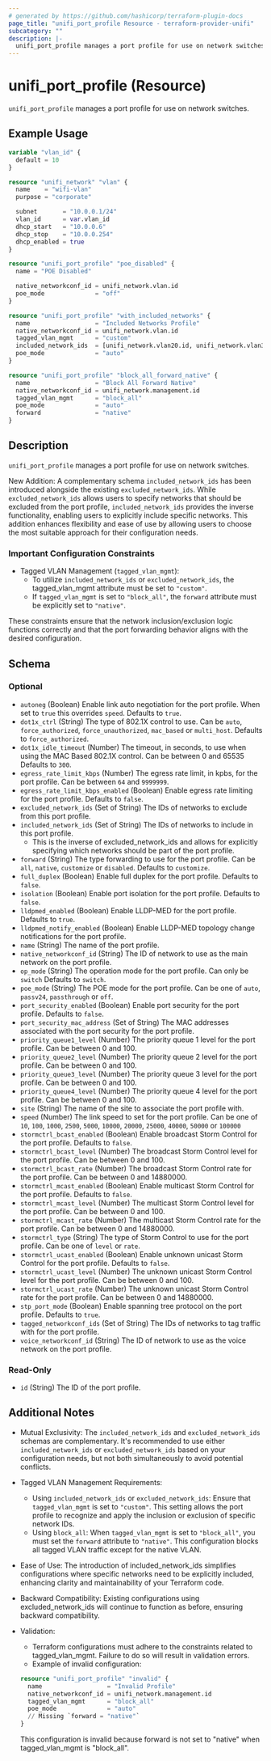 ```yaml
---
# generated by https://github.com/hashicorp/terraform-plugin-docs
page_title: "unifi_port_profile Resource - terraform-provider-unifi"
subcategory: ""
description: |-
  unifi_port_profile manages a port profile for use on network switches.
---
```


# unifi_port_profile (Resource)

`unifi_port_profile` manages a port profile for use on network switches.

## Example Usage

```terraform
variable "vlan_id" {
  default = 10
}

resource "unifi_network" "vlan" {
  name    = "wifi-vlan"
  purpose = "corporate"

  subnet       = "10.0.0.1/24"
  vlan_id      = var.vlan_id
  dhcp_start   = "10.0.0.6"
  dhcp_stop    = "10.0.0.254"
  dhcp_enabled = true
}

resource "unifi_port_profile" "poe_disabled" {
  name = "POE Disabled"

  native_networkconf_id = unifi_network.vlan.id
  poe_mode              = "off"
}

resource "unifi_port_profile" "with_included_networks" {
  name                  = "Included Networks Profile"
  native_networkconf_id = unifi_network.vlan.id
  tagged_vlan_mgmt      = "custom"
  included_network_ids  = [unifi_network.vlan20.id, unifi_network.vlan30.id]
  poe_mode              = "auto"
}

resource "unifi_port_profile" "block_all_forward_native" {
  name                  = "Block All Forward Native"
  native_networkconf_id = unifi_network.management.id
  tagged_vlan_mgmt      = "block_all"
  poe_mode              = "auto"
  forward               = "native"
}
```

## Description

`unifi_port_profile` manages a port profile for use on network switches.

New Addition: A complementary schema `included_network_ids` has been introduced alongside the existing `excluded_network_ids`. While `excluded_network_ids` allows users to specify networks that should be excluded from the port profile, `included_network_ids` provides the inverse functionality, enabling users to explicitly include specific networks. This addition enhances flexibility and ease of use by allowing users to choose the most suitable approach for their configuration needs.

### Important Configuration Constraints
- Tagged VLAN Management (`tagged_vlan_mgmt`):
  - To utilize `included_network_ids` or `excluded_network_ids`, the tagged_vlan_mgmt attribute must be set to `"custom"`.
  - If `tagged_vlan_mgmt` is set to `"block_all"`, the `forward` attribute must be explicitly set to `"native"`.

These constraints ensure that the network inclusion/exclusion logic functions correctly and that the port forwarding behavior aligns with the desired configuration.

<!-- schema generated by tfplugindocs -->
## Schema

### Optional

- `autoneg` (Boolean) Enable link auto negotiation for the port profile. When set to `true` this overrides `speed`. Defaults to `true`.
- `dot1x_ctrl` (String) The type of 802.1X control to use. Can be `auto`, `force_authorized`, `force_unauthorized`, `mac_based` or `multi_host`. Defaults to `force_authorized`.
- `dot1x_idle_timeout` (Number) The timeout, in seconds, to use when using the MAC Based 802.1X control. Can be between 0 and 65535 Defaults to `300`.
- `egress_rate_limit_kbps` (Number) The egress rate limit, in kpbs, for the port profile. Can be between `64` and `9999999`.
- `egress_rate_limit_kbps_enabled` (Boolean) Enable egress rate limiting for the port profile. Defaults to `false`.
- `excluded_network_ids` (Set of String) The IDs of networks to exclude from this port profile.
- `included_network_ids` (Set of String) The IDs of networks to include in this port profile. 
  - This is the inverse of excluded_network_ids and allows for explicitly specifying which networks should be part of the port profile.
- `forward` (String) The type forwarding to use for the port profile. Can be `all`, `native`, `customize` or `disabled`. Defaults to `customize`.
- `full_duplex` (Boolean) Enable full duplex for the port profile. Defaults to `false`.
- `isolation` (Boolean) Enable port isolation for the port profile. Defaults to `false`.
- `lldpmed_enabled` (Boolean) Enable LLDP-MED for the port profile. Defaults to `true`.
- `lldpmed_notify_enabled` (Boolean) Enable LLDP-MED topology change notifications for the port profile.
- `name` (String) The name of the port profile.
- `native_networkconf_id` (String) The ID of network to use as the main network on the port profile.
- `op_mode` (String) The operation mode for the port profile. Can only be `switch` Defaults to `switch`.
- `poe_mode` (String) The POE mode for the port profile. Can be one of `auto`, `passv24`, `passthrough` or `off`.
- `port_security_enabled` (Boolean) Enable port security for the port profile. Defaults to `false`.
- `port_security_mac_address` (Set of String) The MAC addresses associated with the port security for the port profile.
- `priority_queue1_level` (Number) The priority queue 1 level for the port profile. Can be between 0 and 100.
- `priority_queue2_level` (Number) The priority queue 2 level for the port profile. Can be between 0 and 100.
- `priority_queue3_level` (Number) The priority queue 3 level for the port profile. Can be between 0 and 100.
- `priority_queue4_level` (Number) The priority queue 4 level for the port profile. Can be between 0 and 100.
- `site` (String) The name of the site to associate the port profile with.
- `speed` (Number) The link speed to set for the port profile. Can be one of `10`, `100`, `1000`, `2500`, `5000`, `10000`, `20000`, `25000`, `40000`, `50000` or `100000`
- `stormctrl_bcast_enabled` (Boolean) Enable broadcast Storm Control for the port profile. Defaults to `false`.
- `stormctrl_bcast_level` (Number) The broadcast Storm Control level for the port profile. Can be between 0 and 100.
- `stormctrl_bcast_rate` (Number) The broadcast Storm Control rate for the port profile. Can be between 0 and 14880000.
- `stormctrl_mcast_enabled` (Boolean) Enable multicast Storm Control for the port profile. Defaults to `false`.
- `stormctrl_mcast_level` (Number) The multicast Storm Control level for the port profile. Can be between 0 and 100.
- `stormctrl_mcast_rate` (Number) The multicast Storm Control rate for the port profile. Can be between 0 and 14880000.
- `stormctrl_type` (String) The type of Storm Control to use for the port profile. Can be one of `level` or `rate`.
- `stormctrl_ucast_enabled` (Boolean) Enable unknown unicast Storm Control for the port profile. Defaults to `false`.
- `stormctrl_ucast_level` (Number) The unknown unicast Storm Control level for the port profile. Can be between 0 and 100.
- `stormctrl_ucast_rate` (Number) The unknown unicast Storm Control rate for the port profile. Can be between 0 and 14880000.
- `stp_port_mode` (Boolean) Enable spanning tree protocol on the port profile. Defaults to `true`.
- `tagged_networkconf_ids` (Set of String) The IDs of networks to tag traffic with for the port profile.
- `voice_networkconf_id` (String) The ID of network to use as the voice network on the port profile.

### Read-Only

- `id` (String) The ID of the port profile.


## Additional Notes

- Mutual Exclusivity: The `included_network_ids` and `excluded_network_ids` schemas are complementary. It's recommended to use either `included_network_ids` or `excluded_network_ids` based on your configuration needs, but not both simultaneously to avoid potential conflicts.

- Tagged VLAN Management Requirements:
  - Using `included_network_ids` or `excluded_network_ids`: Ensure that `tagged_vlan_mgmt` is set to `"custom"`. This setting allows the port profile to recognize and apply the inclusion or exclusion of specific network IDs.
  - Using `block_all`: When `tagged_vlan_mgmt` is set to `"block_all"`, you must set the `forward` attribute to `"native"`. This configuration blocks all tagged VLAN traffic except for the native VLAN.

- Ease of Use: The introduction of included_network_ids simplifies configurations where specific networks need to be explicitly included, enhancing clarity and maintainability of your Terraform code.

- Backward Compatibility: Existing configurations using excluded_network_ids will continue to function as before, ensuring backward compatibility.

- Validation:
  - Terraform configurations must adhere to the constraints related to tagged_vlan_mgmt. Failure to do so will result in validation errors.
  - Example of invalid configuration:
  ```terraform
  resource "unifi_port_profile" "invalid" {
    name                  = "Invalid Profile"
    native_networkconf_id = unifi_network.management.id
    tagged_vlan_mgmt      = "block_all"
    poe_mode              = "auto"
    // Missing `forward = "native"`
  }
  ```
  This configuration is invalid because forward is not set to "native" when tagged_vlan_mgmt is "block_all".